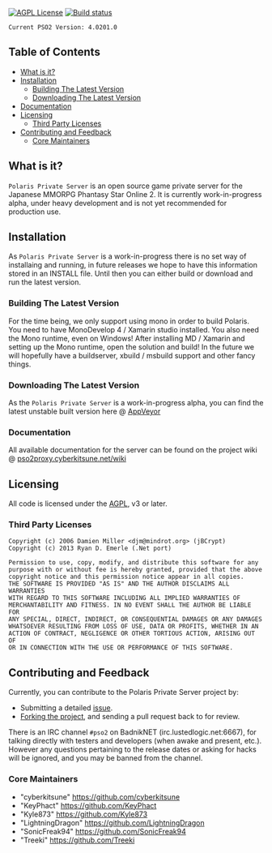 [![AGPL License](http://img.shields.io/badge/license-AGPL%20v3-red.svg?style=flat-square)](http://opensource.org/licenses/AGPL-3.0) 
[![Build status](https://ci.appveyor.com/api/projects/status/3ltwll4bck12ey0t?svg=true)](https://ci.appveyor.com/project/cyberkitsune/polarisserver)

`Current PSO2 Version: 4.0201.0`


## Table of Contents

* [What is it?](#what-is-it)
* [Installation](#installation)
  * [Building The Latest Version](#building-the-latest-version)
  * [Downloading The Latest Version](#downloading-the-latest-version)
* [Documentation](#documentation)
* [Licensing](#licensing)
  * [Third Party Licenses](#third-party-licenses)
* [Contributing and Feedback](#contributing-and-feedback)
  * [Core Maintainers](#core-maintainers)

## What is it?
`Polaris Private Server` is an open source game private server for the Japanese MMORPG Phantasy Star Online 2. It is currently work-in-progress alpha, under heavy development and is not yet recommended for production use.

## Installation
As `Polaris Private Server` is a work-in-progress there is no set way of installaing and running, in future releases we hope to have this information stored in an INSTALL file. Until then you can either build or download and run the latest version.

### Building The Latest Version
For the time being, we only support using mono in order to build Polaris.
You need to have MonoDevelop 4 / Xamarin studio installed. You also need the Mono runtime, even on Windows!
After installing MD / Xamarin and setting up the Mono runtime, open the solution and build!
In the future we will hopefully have a buildserver, xbuild / msbuild support and other fancy things.

### Downloading The Latest Version
As the `Polaris Private Server` is a work-in-progress alpha, you can find the latest unstable built version here @ [AppVeyor](https://ci.appveyor.com/project/cyberkitsune/polarisserver/build/artifacts)

### Documentation
All available documentation for the server can be found on the project wiki @ [pso2proxy.cyberkitsune.net/wiki](http://pso2proxy.cyberkitsune.net/wiki)

## Licensing
All code is licensed under the
[AGPL](https://github.com/PolarisTeam/PolarisServer/blob/master/LICENSE), v3 or later.

### Third Party Licenses
    Copyright (c) 2006 Damien Miller <djm@mindrot.org> (jBCrypt)
    Copyright (c) 2013 Ryan D. Emerle (.Net port)

    Permission to use, copy, modify, and distribute this software for any
    purpose with or without fee is hereby granted, provided that the above
    copyright notice and this permission notice appear in all copies.
    THE SOFTWARE IS PROVIDED "AS IS" AND THE AUTHOR DISCLAIMS ALL WARRANTIES
    WITH REGARD TO THIS SOFTWARE INCLUDING ALL IMPLIED WARRANTIES OF
    MERCHANTABILITY AND FITNESS. IN NO EVENT SHALL THE AUTHOR BE LIABLE FOR
    ANY SPECIAL, DIRECT, INDIRECT, OR CONSEQUENTIAL DAMAGES OR ANY DAMAGES
    WHATSOEVER RESULTING FROM LOSS OF USE, DATA OR PROFITS, WHETHER IN AN
    ACTION OF CONTRACT, NEGLIGENCE OR OTHER TORTIOUS ACTION, ARISING OUT OF
    OR IN CONNECTION WITH THE USE OR PERFORMANCE OF THIS SOFTWARE.

## Contributing and Feedback
Currently, you can contribute to the Polaris Private Server project by:
* Submitting a detailed [issue](https://github.com/PolarisTeam/PolarisServer/issues/new).
* [Forking the project](https://github.com/PolarisTeam/PolarisServer/fork), and sending a pull request back to for review.

There is an IRC channel `#pso2` on BadnikNET (irc.lustedlogic.net:6667), for talking directly
with testers and developers (when awake and present, etc.). However any questions pertaining to the release dates or asking for hacks will be ignored, and you may be banned from the channel.

### Core Maintainers

* "cyberkitsune" <https://github.com/cyberkitsune>
* "KeyPhact" <https://github.com/KeyPhact>
* "Kyle873" <https://github.com/Kyle873>
* "LightningDragon" <https://github.com/LightningDragon>
* "SonicFreak94" <https://github.com/SonicFreak94>
* "Treeki" <https://github.com/Treeki>
